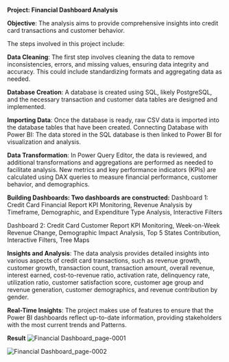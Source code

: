 **Project: Financial Dashboard Analysis**

**Objective**: The analysis aims to provide comprehensive insights into credit card transactions and customer behavior.

The steps involved in this project include:

**Data Cleaning**: The first step involves cleaning the data to remove inconsistencies, errors, and missing values, ensuring data integrity and accuracy. This could include standardizing formats and aggregating data as needed.

**Database Creation**: A database is created using SQL, likely PostgreSQL, and the necessary transaction and customer data tables are designed and implemented.

**Importing Data**: Once the database is ready, raw CSV data is imported into the database tables that have been created.
Connecting Database with Power BI: The data stored in the SQL database is then linked to Power BI for visualization and analysis.

**Data Transformation**: In Power Query Editor, the data is reviewed, and additional transformations and aggregations are performed as needed to facilitate analysis. New metrics and key performance indicators (KPIs) are calculated using DAX queries to measure financial performance, customer behavior, and demographics.

**Building Dashboards: Two dashboards are constructed:**
Dashboard 1: Credit Card Financial Report
KPI Monitoring, Revenue Analysis by Timeframe, Demographic, and Expenditure Type Analysis, Interactive Filters

Dashboard 2: Credit Card Customer Report
KPI Monitoring, Week-on-Week Revenue Change, Demographic Impact Analysis, Top 5 States Contribution, Interactive Filters, Tree Maps

**Insights and Analysis**: The data analysis provides detailed insights into various aspects of credit card transactions, such as revenue growth, customer growth, transaction count, transaction amount, overall revenue, interest earned, cost-to-revenue ratio, activation rate, delinquency rate, utilization ratio, customer satisfaction score, customer age group and revenue generation, customer demographics, and revenue contribution by gender.

**Real-Time Insights**: The project makes use of features to ensure that the Power BI dashboards reflect up-to-date information, providing stakeholders with the most current trends and Patterns.

**Result**
![Financial Dashboard_page-0001](https://github.com/user-attachments/assets/d8ef0d19-f7cf-432d-bcde-5b433694d3ca)

![Financial Dashboard_page-0002](https://github.com/user-attachments/assets/94d634e1-ae60-4466-8683-2e913ca000b8)




